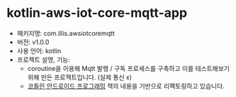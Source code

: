 # kotlin-aws-iot-core-mqtt-app
- 패키지명: com.illis.awsiotcoremqtt
- 버전: v1.0.0
- 사용 언어: kotlin
- 프로젝트 설명, 기능:
  - coroutine을 이용해 Mqtt 발행 / 구독 프로세스를 구축하고 이를 테스트해보기 위해 만든 프로젝트입니다. (실제 통신 x)  
  - [코틀린 안드로이드 프로그래밍](http://www.yes24.com/Product/Goods/104427025) 책의 내용을 기반으로 리팩토링하고 있습니다.
